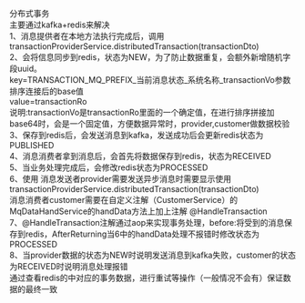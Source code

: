 分布式事务  
主要通过kafka+redis来解决  
1、消息提供者在本地方法执行完成后，调用transactionProviderService.distributedTransaction(transactionDto)  
2、会将信息同步到redis，状态为NEW，为了防止数据重复，会额外新增随机字段uuid。  
key=TRANSACTION_MQ_PREFIX_当前消息状态_系统名称_transactionVo参数排序连接后的base值  
value=transactionRo  
说明:transactionVo是transactionRo里面的一个确定值，在进行排序拼接加base64时，会是一个固定值，方便数据异常时，provider,customer做数据校验  
3、保存到redis后，会发送消息到kafka，发送成功后会更新redis状态为PUBLISHED  
4、消息消费者拿到消息后，会首先将数据保存到redis，状态为RECEIVED   
5、当业务处理完成后，会修改redis状态为PROCESSED  
6、使用 
消息发送者provider需要发送异步消息时需要显示使用transactionProviderService.distributedTransaction(transactionDto)   
消息消费者customer需要在自定义注解（CustomerService）的MqDataHandService的handData方法上加上注解 @HandleTransaction  
7、@HandleTransaction注解通过aop来实现事务处理，before:将受到的消息保存到redis，AfterReturning当6中的handData处理不报错时修改状态为PROCESSED  
8、当provider数据的状态为NEW时说明发送消息到kafka失败，customer的状态为RECEIVED时说明消息处理报错   
通过查看redis的中对应的事务数据，进行重试等操作（一般情况不会有）保证数据的最终一致  